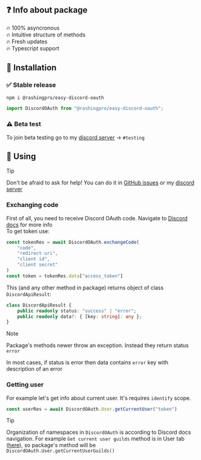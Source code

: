 ## ❓ Info about package
🔥 100% asyncronous  
🔥 Intuitive structure of methods  
🔥 Fresh updates  
🔥 Typescript support

## 📲 Installation
### ✅ Stable release
```bash
npm i @rashingpro/easy-discord-oauth
```
```typescript
import DiscordOAuth from "@rashingpro/easy-discord-oauth";
```

### ⚠ Beta test
To join beta testing go to my [discord server](https://discord.gg/AbDzDG5EE5) -> `#testing`  

## 📔 Using
> [!TIP]
> Don't be afraid to ask for help! You can do it in [GitHub issues](https://github.com/RashingPro/easy-discord-oauth/issues) or my [discord server](https://discord.gg/AbDzDG5EE5)

### Exchanging code
First of all, you need to receive Discord OAuth code. Navigate to [Discord docs](https://discord.com/developers/docs/topics/oauth2) for more info  
To get token use:
```typescript
const tokenRes = await DiscordOAuth.exchangeCode(
    "code",
    "redirect uri",
    "client id",
    "client secret"
)
const token = tokenRes.data["access_token"]
```
This (and any other method in package) returns object of class `DiscordApiResult`:
```typescript
class DiscordApiResult {
    public readonly status: "success" | "error";
    public readonly data?: { [key: string]: any };
}
```
> [!NOTE]
> Package's methods newer throw an exception. Instead they return status `error`
> 
> In most cases, if status is error then data contains `error` key with description of an error

### Getting user
For example let's get info about current user. It's requires `identify` scope.
```typescript
const userRes = await DiscordOAuth.User.getCurrentUser("token")
```
> [!TIP]
> Organization of namespaces in `DiscordOAuth` is according to Discord docs navigation. For example `Get current user guilds` method is in User tab ([here](https://discord.com/developers/docs/resources/user#get-current-user-guilds)), so package's method will be `DiscordOAuth.User.getCurrentUserGuilds()`
